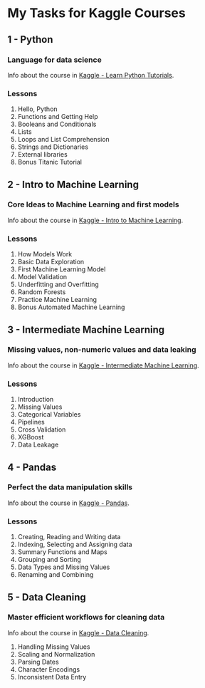 # My Tasks for Kaggle Courses

## 1 - Python
### Language for data science

Info about the course in [Kaggle - Learn Python Tutorials](https://www.kaggle.com/learn/python/).

### Lessons

1. Hello, Python
2. Functions and Getting Help
3. Booleans and Conditionals
4. Lists
5. Loops and List Comprehension
6. Strings and Dictionaries
7. External libraries
8. Bonus Titanic Tutorial

## 2 - Intro to Machine Learning
### Core Ideas to Machine Learning and first models

Info about the course in [Kaggle - Intro to Machine Learning](https://www.kaggle.com/learn/intro-to-machine-learning).

### Lessons

1. How Models Work
2. Basic Data Exploration
3. First Machine Learning Model
4. Model Validation
5. Underfitting and Overfitting
6. Random Forests
7. Practice Machine Learning
8. Bonus Automated Machine Learning

## 3 - Intermediate Machine Learning
### Missing values, non-numeric values and data leaking

Info about the course in [Kaggle - Intermediate Machine Learning](https://www.kaggle.com/learn/intermediate-machine-learning).

### Lessons

1. Introduction
2. Missing Values
3. Categorical Variables
4. Pipelines
5. Cross Validation
6. XGBoost
7. Data Leakage

## 4 - Pandas
### Perfect the data manipulation skills

Info about the course in [Kaggle - Pandas](https://www.kaggle.com/learn/pandas).

### Lessons

1. Creating, Reading and Writing data
2. Indexing, Selecting and Assigning data
3. Summary Functions and Maps
4. Grouping and Sorting
5. Data Types and Missing Values
6. Renaming and Combining

## 5 - Data Cleaning
### Master efficient workflows for cleaning data

Info about the course in [Kaggle - Data Cleaning](https://www.kaggle.com/learn/data-cleaning).

1. Handling Missing Values
2. Scaling and Normalization
3. Parsing Dates
4. Character Encodings
5. Inconsistent Data Entry